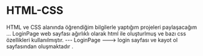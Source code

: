 # HTML-CSS
HTML ve CSS alanında öğrendiğim bilgilerle yaptığım projeleri paylaşacağım ...
LoginPage web sayfası ağırlıklı olarak html ile oluşturlmuş ve bazı css özellikleri kullanılmıştır.
 --- LoginPage ---> login sayfası ve kayot ol sayfasından oluşmaktadır .

